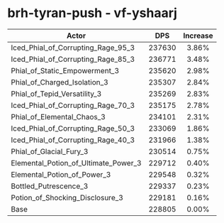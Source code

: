 # brh-tyran-push - vf-yshaarj
| Actor | DPS | Increase |
|---|:---:|:---:|
|Iced_Phial_of_Corrupting_Rage_95_3|237630|3.86%|
|Iced_Phial_of_Corrupting_Rage_85_3|236771|3.48%|
|Phial_of_Static_Empowerment_3|235620|2.98%|
|Phial_of_Charged_Isolation_3|235307|2.84%|
|Phial_of_Tepid_Versatility_3|235269|2.83%|
|Iced_Phial_of_Corrupting_Rage_70_3|235175|2.78%|
|Phial_of_Elemental_Chaos_3|234101|2.31%|
|Iced_Phial_of_Corrupting_Rage_50_3|233069|1.86%|
|Iced_Phial_of_Corrupting_Rage_40_3|231966|1.38%|
|Phial_of_Glacial_Fury_3|230514|0.75%|
|Elemental_Potion_of_Ultimate_Power_3|229712|0.40%|
|Elemental_Potion_of_Power_3|229548|0.32%|
|Bottled_Putrescence_3|229337|0.23%|
|Potion_of_Shocking_Disclosure_3|229181|0.16%|
|Base|228805|0.00%|
